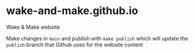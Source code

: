 # wake-and-make.github.io
Wake &amp; Make website

Make changes in `main` and publish with `make publish` which will update the `publish` branch that Github uses for the website content
